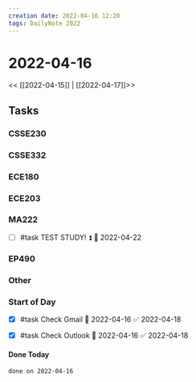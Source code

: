 ```yaml
---
creation date: 2022-04-16 12:20
tags: DailyNote 2022
---
```



# 2022-04-16

<< [[2022-04-15]] | [[2022-04-17]]>>

## Tasks

### CSSE230

### CSSE332

### ECE180

### ECE203

### MA222
- [ ] #task TEST STUDY! ⏫ 📅 2022-04-22

### EP490

### Other

### Start of Day
- [x] #task Check Gmail 📅 2022-04-16 ✅ 2022-04-18
- [x] #task Check Outlook 📅 2022-04-16 ✅ 2022-04-18




#### Done Today

```tasks
done on 2022-04-16
```